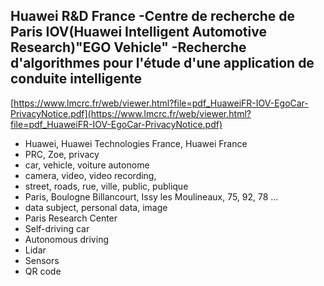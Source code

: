 ## Huawei R&D France -Centre de recherche de Paris IOV(Huawei Intelligent Automotive Research)"EGO Vehicle" -Recherche d'algorithmes pour l'étude d'une application de conduite intelligente

[https://www.lmcrc.fr/web/viewer.html?file=pdf_HuaweiFR-IOV-EgoCar-PrivacyNotice.pdf](https://www.lmcrc.fr/web/viewer.html?file=pdf_HuaweiFR-IOV-EgoCar-PrivacyNotice.pdf)

- Huawei, Huawei Technologies France, Huawei France
- PRC, Zoe, privacy
- car, vehicle, voiture autonome
- camera, video, video recording, 
- street, roads, rue, ville, public, publique
- Paris, Boulogne Billancourt, Issy les Moulineaux, 75, 92, 78 …
- data subject, personal data, image
- Paris Research Center
- Self-driving car
- Autonomous driving
- Lidar
- Sensors
- QR code

<meta name="google-site-verification" content="XiHysXc_I1uRZenTRAXQB9OQVSOgPtoCDbUShzEG7bk" />

